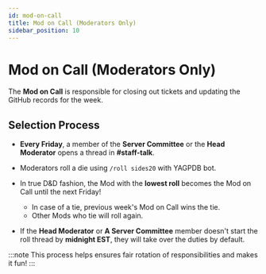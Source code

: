```yaml
---
id: mod-on-call
title: Mod on Call (Moderators Only)
sidebar_position: 10
---
```


# Mod on Call (Moderators Only)

The **Mod on Call** is responsible for closing out tickets and updating the GitHub records for the week.

## Selection Process

- **Every Friday**, a member of the **Server Committee** or the **Head Moderator** opens a thread in **#staff-talk**.
- Moderators roll a die using `/roll sides20` with YAGPDB bot.
- In true D&D fashion, the Mod with the **lowest roll** becomes the Mod on Call until the next Friday!
  - In case of a tie, previous week's Mod on Call wins the tie.
  - Other Mods who tie will roll again.

- If the **Head Moderator** or **A Server Committee** member doesn't start the roll thread by **midnight EST**, they will take over the duties by default.

:::note
This process helps ensures fair rotation of responsibilities and makes it fun!
:::
